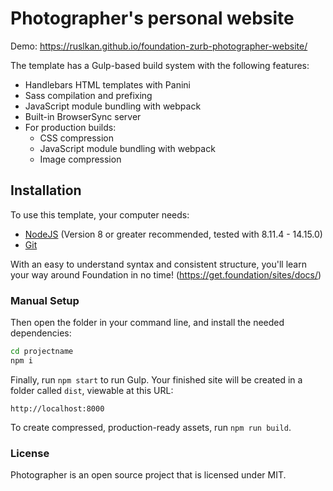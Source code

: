 # Photographer's personal website

Demo: https://ruslkan.github.io/foundation-zurb-photographer-website/

The template has a Gulp-based build system with the following features:

- Handlebars HTML templates with Panini
- Sass compilation and prefixing
- JavaScript module bundling with webpack
- Built-in BrowserSync server
- For production builds:
  - CSS compression
  - JavaScript module bundling with webpack
  - Image compression

## Installation

To use this template, your computer needs:

- [NodeJS](https://nodejs.org/en/) (Version 8 or greater recommended, tested with 8.11.4 - 14.15.0)
- [Git](https://git-scm.com/)

With an easy to understand syntax and consistent structure, you'll learn your way around Foundation in no time! (https://get.foundation/sites/docs/)

### Manual Setup

Then open the folder in your command line, and install the needed dependencies:

```bash
cd projectname
npm i
```

Finally, run `npm start` to run Gulp. Your finished site will be created in a folder called `dist`, viewable at this URL:

```
http://localhost:8000
```

To create compressed, production-ready assets, run `npm run build`.


### License

Photographer is an open source project that is licensed under MIT.
